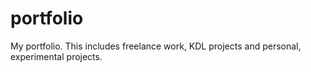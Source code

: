 # portfolio
My portfolio. This includes freelance work, KDL projects and personal, experimental projects.
